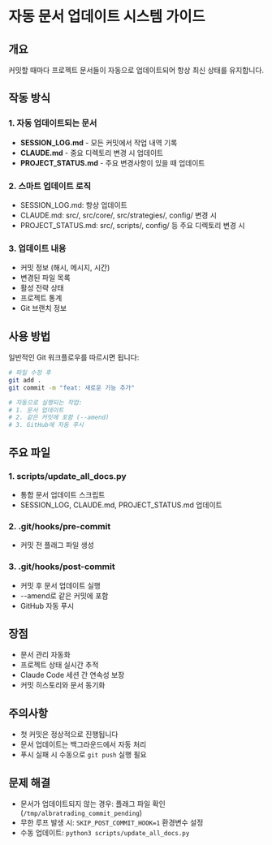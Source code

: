 # 자동 문서 업데이트 시스템 가이드

## 개요
커밋할 때마다 프로젝트 문서들이 자동으로 업데이트되어 항상 최신 상태를 유지합니다.

## 작동 방식

### 1. 자동 업데이트되는 문서
- **SESSION_LOG.md** - 모든 커밋에서 작업 내역 기록
- **CLAUDE.md** - 중요 디렉토리 변경 시 업데이트
- **PROJECT_STATUS.md** - 주요 변경사항이 있을 때 업데이트

### 2. 스마트 업데이트 로직
- SESSION_LOG.md: 항상 업데이트
- CLAUDE.md: src/, src/core/, src/strategies/, config/ 변경 시
- PROJECT_STATUS.md: src/, scripts/, config/ 등 주요 디렉토리 변경 시

### 3. 업데이트 내용
- 커밋 정보 (해시, 메시지, 시간)
- 변경된 파일 목록
- 활성 전략 상태
- 프로젝트 통계
- Git 브랜치 정보

## 사용 방법

일반적인 Git 워크플로우를 따르시면 됩니다:

```bash
# 파일 수정 후
git add .
git commit -m "feat: 새로운 기능 추가"

# 자동으로 실행되는 작업:
# 1. 문서 업데이트
# 2. 같은 커밋에 포함 (--amend)
# 3. GitHub에 자동 푸시
```

## 주요 파일

### 1. scripts/update_all_docs.py
- 통합 문서 업데이트 스크립트
- SESSION_LOG, CLAUDE.md, PROJECT_STATUS.md 업데이트

### 2. .git/hooks/pre-commit
- 커밋 전 플래그 파일 생성

### 3. .git/hooks/post-commit
- 커밋 후 문서 업데이트 실행
- --amend로 같은 커밋에 포함
- GitHub 자동 푸시

## 장점
- 문서 관리 자동화
- 프로젝트 상태 실시간 추적
- Claude Code 세션 간 연속성 보장
- 커밋 히스토리와 문서 동기화

## 주의사항
- 첫 커밋은 정상적으로 진행됩니다
- 문서 업데이트는 백그라운드에서 자동 처리
- 푸시 실패 시 수동으로 `git push` 실행 필요

## 문제 해결
- 문서가 업데이트되지 않는 경우: 플래그 파일 확인 (`/tmp/albratrading_commit_pending`)
- 무한 루프 발생 시: `SKIP_POST_COMMIT_HOOK=1` 환경변수 설정
- 수동 업데이트: `python3 scripts/update_all_docs.py`